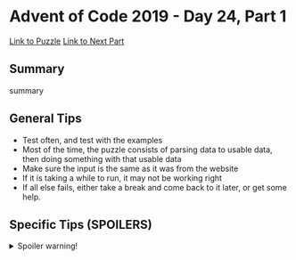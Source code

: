 # Advent of Code 2019 - Day 24, Part 1

[Link to Puzzle](https://adventofcode.com/2019/day/24)
[Link to Next Part](https://github.com/CodingAP/unofficial-aoc-syllabus/blob/main/years/2019/day24/part2.md)

## Summary
summary

## General Tips
- Test often, and test with the examples
- Most of the time, the puzzle consists of parsing data to usable data, then doing something with that usable data
- Make sure the input is the same as it was from the website
- If it is taking a while to run, it may not be working right
- If all else fails, either take a break and come back to it later, or get some help.

## Specific Tips (SPOILERS)
<details> <summary>Spoiler warning!</summary>

specific tips

</details>